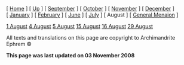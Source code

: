\[ [Home](index.md) \] \[ [Up](menaion.md) \] \[ [September](sep-int.md) \] \[ [October](oct-int.md) \] \[ [November](nov-int.md) \] \[ [December](dec-int.md) \] \[ [January](jan-int.md) \] \[ [February](february.md) \] \[ [June](Menaion-June.md) \] \[ [July](july1.md) \] \[ August \] \[ [General Menaion](general.md) \]

[1 August](1august.md) [4 August](4august.md) [5 August](5_august.md) [15 August](15aug.md) [16 August](16august.md) [29 August](29_august.md)

All texts and translations on this page are copyright to Archimandrite Ephrem ©

**This page was last updated on 03 November 2008**
